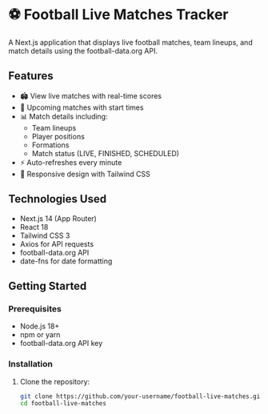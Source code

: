 # ⚽ Football Live Matches Tracker

A Next.js application that displays live football matches, team lineups, and match details using the football-data.org API.

## Features

- 🏟️ View live matches with real-time scores
- 📅 Upcoming matches with start times
- 📊 Match details including:
  - Team lineups
  - Player positions
  - Formations
  - Match status (LIVE, FINISHED, SCHEDULED)
- ⚡ Auto-refreshes every minute
- 🎨 Responsive design with Tailwind CSS

## Technologies Used

- Next.js 14 (App Router)
- React 18
- Tailwind CSS 3
- Axios for API requests
- football-data.org API
- date-fns for date formatting

## Getting Started

### Prerequisites

- Node.js 18+
- npm or yarn
- football-data.org API key

### Installation

1. Clone the repository:
   ```bash
   git clone https://github.com/your-username/football-live-matches.git
   cd football-live-matches